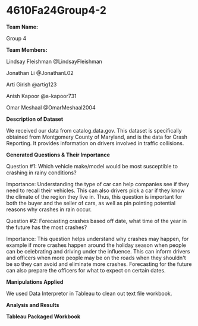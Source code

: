 # 4610Fa24Group4-2

**Team Name:**

Group 4

**Team Members:**

Lindsay Fleishman @LindsayFleishman

Jonathan Li @JonathanL02

Arti Girish @artig123

Anish Kapoor @a-kapoor731

Omar Meshaal @OmarMeshaal2004


**Description of Dataset**

We received our data from catalog.data.gov. This dataset is specifically obtained from Montgomery County of Maryland, and is the data for Crash Reporting. It provides information on drivers involved in traffic collisions. 

**Generated Questions & Their Importance**

Question #1: Which vehicle make/model would be most susceptible to crashing in rainy conditions?

Importance: Understanding the type of car can help companies see if they need to recall their vehicles. This can also drivers pick a car if they know the climate of the region they live in. Thus, this question is important for both the buyer and the seller of cars, as well as pin pointing potential reasons why crashes in rain occur.


Question #2: Forecasting crashes based off date, what time of the year in the future has the most crashes?

Importance: This question helps understand why crashes may happen, for example if more crashes happen around the holiday season when people can be celebrating and driving under the influence. This can inform drivers and officers when more people may be on the roads when they shouldn't be so they can avoid and eliminate more crashes. Forecasting for the future can also prepare the officers for what to expect on certain dates. 

**Manipulations Applied**

We used Data Interpretor in Tableau to clean out text file workbook. 

**Analysis and Results**

**Tableau Packaged Workbook**
